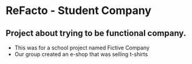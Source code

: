 # ReFacto - Student Company
## Project about trying to be functional company.
* This was for a school project named Fictive Company
* Our group created an e-shop that was selling t-shirts
